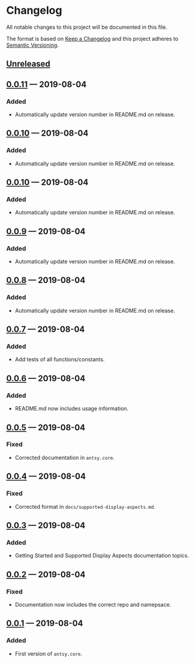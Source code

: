 # Changelog

All notable changes to this project will be documented in this file.

The format is based on [Keep a Changelog](http://keepachangelog.com)
and this project adheres to 
[Semantic Versioning](http://semver.org/spec/v2.0.0.html).


## [Unreleased]

## [0.0.11] — 2019-08-04
### Added
- Automatically update version number in README.md on release.

## [0.0.10] — 2019-08-04
### Added
- Automatically update version number in README.md on release.

## [0.0.10] — 2019-08-04
### Added
- Automatically update version number in README.md on release.

## [0.0.9] — 2019-08-04
### Added
- Automatically update version number in README.md on release.

## [0.0.8] — 2019-08-04
### Added
- Automatically update version number in README.md on release.

## [0.0.7] — 2019-08-04
### Added
- Add tests of all functions/constants.

## [0.0.6] — 2019-08-04
### Added
- README.md now includes usage information.

## [0.0.5] — 2019-08-04
### Fixed
- Corrected documentation in `antsy.core`.

## [0.0.4] — 2019-08-04
### Fixed
- Corrected format in `docs/supported-display-aspects.md`.

## [0.0.3] — 2019-08-04
### Added
- Getting Started and Supported Display Aspects documentation topics.

## [0.0.2] — 2019-08-04
### Fixed
- Documentation now includes the correct repo and namepsace.

## [0.0.1] — 2019-08-04
### Added
- First version of `antsy.core`.

[0.0.1]: https://github.com/logicblocks/pathological/compare/0.0.1...0.0.1
[0.0.2]: https://github.com/logicblocks/pathological/compare/0.0.1...0.0.2
[0.0.3]: https://github.com/logicblocks/pathological/compare/0.0.2...0.0.3
[0.0.4]: https://github.com/logicblocks/pathological/compare/0.0.3...0.0.4
[0.0.5]: https://github.com/logicblocks/pathological/compare/0.0.4...0.0.5
[0.0.6]: https://github.com/logicblocks/pathological/compare/0.0.5...0.0.6
[0.0.7]: https://github.com/logicblocks/pathological/compare/0.0.6...0.0.7
[0.0.8]: https://github.com/logicblocks/pathological/compare/0.0.7...0.0.8
[0.0.9]: https://github.com/logicblocks/pathological/compare/0.0.8...0.0.9
[0.0.10]: https://github.com/logicblocks/pathological/compare/0.0.9...0.0.10
[0.0.10]: https://github.com/logicblocks/pathological/compare/0.0.10...0.0.10
[0.0.11]: https://github.com/logicblocks/pathological/compare/0.0.10...0.0.11
[Unreleased]: https://github.com/logicblocks/pathological/compare/0.0.11...HEAD
